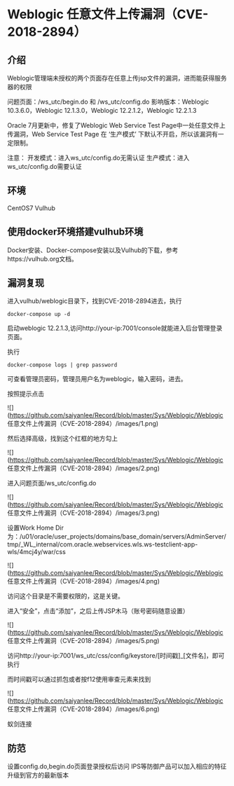 # Weblogic 任意文件上传漏洞（CVE-2018-2894）

## 介绍
Weblogic管理端未授权的两个页面存在任意上传jsp文件的漏洞，进而能获得服务器的权限

问题页面：/ws_utc/begin.do 和 /ws_utc/config.do
影响版本：Weblogic 10.3.6.0，Weblogic 12.1.3.0，Weblogic 12.2.1.2，Weblogic 12.2.1.3

Oracle 7月更新中，修复了Weblogic Web Service Test Page中一处任意文件上传漏洞，Web Service Test Page 在 ‘生产模式’ 下默认不开启，所以该漏洞有一定限制。

注意：
开发模式：进入ws_utc/config.do无需认证
生产模式：进入ws_utc/config.do需要认证

## 环境
CentOS7
Vulhub

## 使用docker环境搭建vulhub环境
Docker安装、Docker-compose安装以及Vulhub的下载，参考https://vulhub.org文档。

## 漏洞复现
进入vulhub/weblogic目录下，找到CVE-2018-2894进去，执行
```
docker-compose up -d
```
启动weblogic 12.2.1.3,访问http://your-ip:7001/console就能进入后台管理登录页面。

执行
```
docker-compose logs | grep password
```
可查看管理员密码，管理员用户名为weblogic，输入密码，进去。

按照提示点击

![](https://github.com/saiyanlee/Record/blob/master/Sys/Weblogic/Weblogic 任意文件上传漏洞（CVE-2018-2894）/images/1.png)

然后选择高级，找到这个红框的地方勾上

![](https://github.com/saiyanlee/Record/blob/master/Sys/Weblogic/Weblogic 任意文件上传漏洞（CVE-2018-2894）/images/2.png)

进入问题页面/ws_utc/config.do

![](https://github.com/saiyanlee/Record/blob/master/Sys/Weblogic/Weblogic 任意文件上传漏洞（CVE-2018-2894）/images/3.png)

设置Work Home Dir为：/u01/oracle/user_projects/domains/base_domain/servers/AdminServer/tmp/_WL_internal/com.oracle.webservices.wls.ws-testclient-app-wls/4mcj4y/war/css

![](https://github.com/saiyanlee/Record/blob/master/Sys/Weblogic/Weblogic 任意文件上传漏洞（CVE-2018-2894）/images/4.png)

访问这个目录是不需要权限的，这是关键。

进入“安全”，点击“添加”，之后上传JSP木马（账号密码随意设置）

![](https://github.com/saiyanlee/Record/blob/master/Sys/Weblogic/Weblogic 任意文件上传漏洞（CVE-2018-2894）/images/5.png)

访问http://your-ip:7001/ws_utc/css/config/keystore/[时间戳]_[文件名]，即可执行

而时间戳可以通过抓包或者按f12使用审查元素来找到

![](https://github.com/saiyanlee/Record/blob/master/Sys/Weblogic/Weblogic 任意文件上传漏洞（CVE-2018-2894）/images/6.png)

蚁剑连接


## 防范
设置config.do,begin.do页面登录授权后访问
IPS等防御产品可以加入相应的特征
升级到官方的最新版本